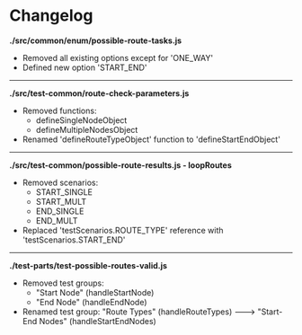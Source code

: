 # Changelog

**./src/common/enum/possible-route-tasks.js**
* Removed all existing options except for 'ONE_WAY'
* Defined new option 'START_END'

---

**./src/test-common/route-check-parameters.js**
* Removed functions:
	* defineSingleNodeObject
	* defineMultipleNodesObject
* Renamed 'defineRouteTypeObject' function to 'defineStartEndObject'

---

**./src/test-common/possible-route-results.js - loopRoutes**
* Removed scenarios:
	* START_SINGLE
	* START_MULT
	* END_SINGLE
	* END_MULT
* Replaced 'testScenarios.ROUTE_TYPE' reference with 'testScenarios.START_END'

---

**./test-parts/test-possible-routes-valid.js**
* Removed test groups:
	* "Start Node" (handleStartNode)
	* "End Node" (handleEndNode)
* Renamed test group: "Route Types" (handleRouteTypes) ---> "Start-End Nodes" (handleStartEndNodes)